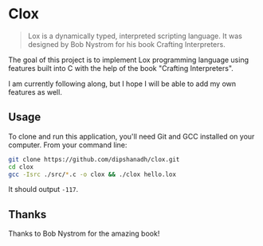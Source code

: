 # Clox

> Lox is a dynamically typed, interpreted scripting language. It was designed by Bob Nystrom for his book Crafting Interpreters.

The goal of this project is to implement Lox programming language using features built into C with the help of the book "Crafting Interpreters".

I am currently following along, but I hope I will be able to add my own features as well.

## Usage

To clone and run this application, you'll need Git and GCC installed on your computer. From your command line:

```bash
git clone https://github.com/dipshanadh/clox.git
cd clox
gcc -Isrc ./src/*.c -o clox && ./clox hello.lox
```

It should output `-117`.

## Thanks

Thanks to Bob Nystrom for the amazing book!
